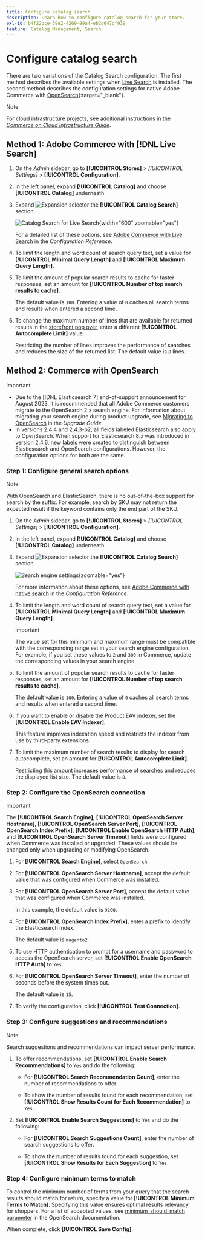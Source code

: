 ```yaml
---
title: Configure catalog search
description: Learn how to configure catalog search for your store.
exl-id: b4f22bce-39e2-4269-99a4-eb2d647df939
feature: Catalog Management, Search
---
```

# Configure catalog search

There are two variations of the Catalog Search configuration. The first method describes the available settings when [Live Search](https://experienceleague.adobe.com/docs/commerce-merchant-services/live-search/overview.html) is installed. The second method describes the configuration settings for native Adobe Commerce with [OpenSearch](https://experienceleague.adobe.com/docs/commerce-operations/installation-guide/prerequisites/search-engine/overview.html){:target="_blank"}.

>[!NOTE]
>
>For cloud infrastructure projects, see additional instructions in the [_Commerce on Cloud Infrastructure Guide_](https://experienceleague.adobe.com/en/docs/commerce-cloud-service/user-guide/configure/service/opensearch).

## Method 1: Adobe Commerce with [!DNL Live Search]

1. On the _Admin_ sidebar, go to **[!UICONTROL Stores]** > _[!UICONTROL Settings]_ > **[!UICONTROL Configuration]**.

1. In the left panel, expand **[!UICONTROL Catalog]** and choose **[!UICONTROL Catalog]** underneath.

1. Expand ![Expansion selector](../assets/icon-display-expand.png) the **[!UICONTROL Catalog Search]** section.

   ![Catalog Search for Live Search](../configuration-reference/catalog/assets/catalog-search-live-search.png){width="600" zoomable="yes"}
   
   For a detailed list of these options, see [Adobe Commerce with Live Search](../configuration-reference/catalog/catalog.md#adobe-commerce-with-live-search) in the _Configuration Reference_.

1. To limit the length and word count of search query text, set a value for **[!UICONTROL Minimal Query Length]** and **[!UICONTROL Maximum Query Length]**.

1. To limit the amount of popular search results to cache for faster responses, set an amount for **[!UICONTROL Number of top search results to cache]**.

   The default value is `100`. Entering a value of `0` caches all search terms and results when entered a second time.

1. To change the maximum number of lines that are available for returned results in the [storefront pop over](https://experienceleague.adobe.com/docs/commerce-merchant-services/live-search/live-search-storefront/quick-tour.html), enter a different **[!UICONTROL Autocomplete Limit]** value.

   Restricting the number of lines improves the performance of searches and reduces the size of the returned list. The default value is `8` lines.

## Method 2: Commerce with OpenSearch

>[!IMPORTANT]
>
>- Due to the [!DNL Elasticsearch 7] end-of-support announcement for August 2023, it is recommended that all Adobe Commerce customers migrate to the OpenSearch 2.x search engine. For information about migrating your search engine during product upgrade, see [Migrating to OpenSearch](https://experienceleague.adobe.com/docs/commerce-operations/upgrade-guide/prepare/opensearch-migration.html) in the _Upgrade Guide_.
>- In versions 2.4.4 and 2.4.3-p2, all fields labeled Elasticsearch also apply to OpenSearch. When support for Elasticsearch 8.x was introduced in version 2.4.6, new labels were created to distinguish between Elasticsearch and OpenSearch configurations. However, the configuration options for both are the same.

### Step 1: Configure general search options

>[!NOTE]
>
>With OpenSearch and ElasticSearch, there is no out-of-the-box support for search by the suffix. For example, search by SKU may not return the expected result if the keyword contains only the end part of the SKU.

1. On the _Admin_ sidebar, go to **[!UICONTROL Stores]** > _[!UICONTROL Settings]_ > **[!UICONTROL Configuration]**.

1. In the left panel, expand **[!UICONTROL Catalog]** and choose **[!UICONTROL Catalog]** underneath.

1. Expand ![Expansion selector](../assets/icon-display-expand.png) the **[!UICONTROL Catalog Search]** section.

   ![Search engine settings](../configuration-reference/catalog/assets/catalog-search-opensearch.png){zoomable="yes"}
   
   For more information about these options, see [Adobe Commerce with native search](../configuration-reference/catalog/catalog.md#adobe-commerce-with-native-search) in the _Configuration Reference_.

1. To limit the length and word count of search query text, set a value for **[!UICONTROL Minimal Query Length]** and **[!UICONTROL Maximum Query Length]**.

   >[!IMPORTANT]
   >
   >The value set for this minimum and maximum range must be compatible with the corresponding range set in your search engine configuration. For example, if you set these values to `2` and `300` in Commerce, update the corresponding values in your search engine.

1. To limit the amount of popular search results to cache for faster responses, set an amount for **[!UICONTROL Number of top search results to cache]**.

   The default value is `100`. Entering a value of `0` caches all search terms and results when entered a second time.

1. If you want to enable or disable the Product EAV indexer, set the **[!UICONTROL Enable EAV Indexer]**.

   This feature improves indexation speed and restricts the indexer from use by third-party extensions.

1. To limit the maximum number of search results to display for search autocomplete, set an amount for **[!UICONTROL Autocomplete Limit]**.

   Restricting this amount increases performance of searches and reduces the displayed list size. The default value is `8`.

### Step 2: Configure the OpenSearch connection

>[!IMPORTANT]
>
>The **[!UICONTROL Search Engine]**, **[!UICONTROL OpenSearch Server Hostname]**, **[!UICONTROL OpenSearch Server Port]**, **[!UICONTROL OpenSearch Index Prefix]**, **[!UICONTROL Enable OpenSearch HTTP Auth]**, and **[!UICONTROL OpenSearch Server Timeout]** fields were configured when Commerce was installed or upgraded. These values should be changed only when upgrading or modifying OpenSearch.

1. For **[!UICONTROL Search Engine]**, select `OpenSearch`.

1. For **[!UICONTROL OpenSearch Server Hostname]**, accept the default value that was configured when Commerce was installed.

1. For **[!UICONTROL OpenSearch Server Port]**, accept the default value that was configured when Commerce was installed.

   In this example, the default value is `9200`.

1. For **[!UICONTROL OpenSearch Index Prefix]**, enter a prefix to identify the Elasticsearch index.

   The default value is `magento2`.

1. To use HTTP authentication to prompt for a username and password to access the OpenSearch server, set **[!UICONTROL Enable OpenSearch HTTP Auth]** to `Yes`.

1. For **[!UICONTROL OpenSearch Server Timeout]**, enter the number of seconds before the system times out.

   The default value is `15`.

1. To verify the configuration, click **[!UICONTROL Test Connection]**.

### Step 3: Configure suggestions and recommendations

>[!NOTE]
>
>Search suggestions and recommendations can impact server performance.

1. To offer recommendations, set **[!UICONTROL Enable Search Recommendations]** to `Yes` and do the following:

   - For **[!UICONTROL Search Recommendation Count]**, enter the number of recommendations to offer.

   - To show the number of results found for each recommendation, set **[!UICONTROL Show Results Count for Each Recommendation]** to `Yes`.

1. Set **[!UICONTROL Enable Search Suggestions]** to `Yes` and do the following:

   - For **[!UICONTROL Search Suggestions Count]**, enter the number of search suggestions to offer.

   - To show the number of results found for each suggestion, set **[!UICONTROL Show Results for Each Suggestion]** to `Yes`.

### Step 4: Configure minimum terms to match

To control the minimum number of terms from your query that the search results should match for return, specify a value for **[!UICONTROL Minimum Terms to Match]**. Specifying this value ensures optimal results relevancy for shoppers. For a list of accepted values, see [minimum_should_match parameter](https://opensearch.org/docs/latest/query-dsl/minimum-should-match/) in the OpenSearch documentation.

When complete, click **[!UICONTROL Save Config]**.
